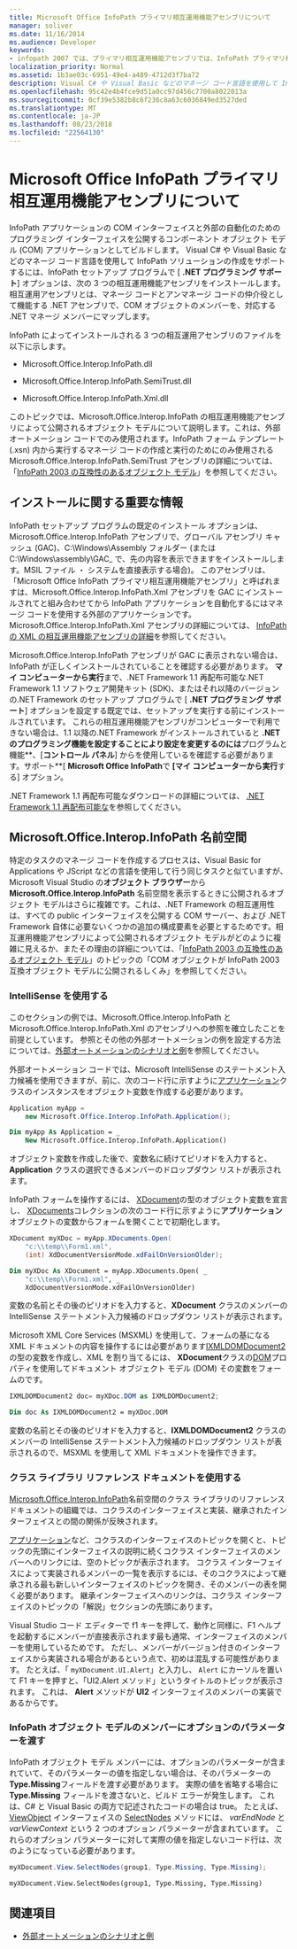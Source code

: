 ```yaml
---
title: Microsoft Office InfoPath プライマリ相互運用機能アセンブリについて
manager: soliver
ms.date: 11/16/2014
ms.audience: Developer
keywords:
- infopath 2007 では、プライマリ相互運用機能アセンブリでは、InfoPath プライマリ相互運用機能アセンブリ、Pia の [InfoPath 2007] では、プライマリ相互運用機能アセンブリを [InfoPath 2007]
localization_priority: Normal
ms.assetid: 1b3ae03c-6951-49e4-a489-4712d3f7ba72
description: Visual C# や Visual Basic などのマネージ コード言語を使用して InfoPath ソリューションの作成をサポートするには、InfoPath セットアップ プログラムで [.NET プログラミング サポート] オプションは、次の 3 つの相互運用機能アセンブリをインストールします。
ms.openlocfilehash: 95c42e4b4fce9d51a0cc97d456c7700a8022013a
ms.sourcegitcommit: 0cf39e5382b8c6f236c8a63c6036849ed3527ded
ms.translationtype: MT
ms.contentlocale: ja-JP
ms.lasthandoff: 08/23/2018
ms.locfileid: "22564130"
---
```

# <a name="about-the-microsoft-office-infopath-primary-interop-assembly"></a>Microsoft Office InfoPath プライマリ相互運用機能アセンブリについて

InfoPath アプリケーションの COM インターフェイスと外部の自動化のためのプログラミング インターフェイスを公開するコンポーネント オブジェクト モデル (COM) アプリケーションとしてビルドします。 Visual C# や Visual Basic などのマネージ コード言語を使用して InfoPath ソリューションの作成をサポートするには、InfoPath セットアップ プログラムで [ **.NET プログラミング サポート**] オプションは、次の 3 つの相互運用機能アセンブリをインストールします。 相互運用アセンブリとは、マネージ コードとアンマネージ コードの仲介役として機能する .NET アセンブリで、COM オブジェクトのメンバーを、対応する .NET マネージ メンバーにマップします。 
  
InfoPath によってインストールされる 3 つの相互運用アセンブリのファイルを以下に示します。
  
- Microsoft.Office.Interop.InfoPath.dll
    
- Microsoft.Office.Interop.InfoPath.SemiTrust.dll
    
- Microsoft.Office.Interop.InfoPath.Xml.dll
    
このトピックでは、Microsoft.Office.Interop.InfoPath の相互運用機能アセンブリによって公開されるオブジェクト モデルについて説明します。これは、外部オートメーション コードでのみ使用されます。InfoPath フォーム テンプレート (.xsn) 内から実行するマネージ コードの作成と実行のためにのみ使用される Microsoft.Office.Interop.InfoPath.SemiTrust アセンブリの詳細については、「[InfoPath 2003 の互換性のあるオブジェクト モデル](http://msdn.microsoft.com/library/e4511af6-d7e7-44ad-a50d-1b7ee04f8215%28Office.15%29.aspx)」を参照してください。
  
## <a name="important-installation-information"></a>インストールに関する重要な情報

InfoPath セットアップ プログラムの既定のインストール オプションは、Microsoft.Office.Interop.InfoPath アセンブリで、グローバル アセンブリ キャッシュ (GAC)、C:\Windows\Assembly フォルダー (または C:\Windows\assembly\GAC_ で、先の内容を表示できますをインストールします。MSIL ファイル ・ システムを直接表示する場合)。 このアセンブリは、「Microsoft Office InfoPath プライマリ相互運用機能アセンブリ」と呼ばれますは、Microsoft.Office.Interop.InfoPath.Xml アセンブリを GAC にインストールされてと組み合わせてから InfoPath アプリケーションを自動化するにはマネージ コードを使用する外部のアプリケーションです。 Microsoft.Office.Interop.InfoPath.Xml アセンブリの詳細については、 [InfoPath の XML の相互運用機能アセンブリの詳細](about-the-infopath-xml-interop-assembly.md)を参照してください。
  
Microsoft.Office.Interop.InfoPath アセンブリが GAC に表示されない場合は、InfoPath が正しくインストールされていることを確認する必要があります。 **マイ コンピューターから実行**まで、.NET Framework 1.1 再配布可能な.NET Framework 1.1 ソフトウェア開発キット (SDK)、またはそれ以降のバージョンの.NET Framework のセットアップ プログラムで [ **.NET プログラミング サポート**] オプションを設定する既定では、セットアップを実行する前にインストールされています。 これらの相互運用機能アセンブリがコンピューターで利用できない場合は、1.1 以降の.NET Framework がインストールされていると **.NET のプログラミング機能を設定することにより設定を変更するのには**プログラムと機能**、[**コントロール パネル**] からを使用しているを確認する必要があります。サポート**[ **Microsoft Office InfoPath**で **[マイ コンピューターから実行**する] オプション。
  
.NET Framework 1.1 再配布可能なダウンロードの詳細については、 [.NET Framework 1.1 再配布可能な](https://www.microsoft.com/en-us/download/details.aspx?id=26)を参照してください。
  
## <a name="the-microsoftofficeinteropinfopath-namespace"></a>Microsoft.Office.Interop.InfoPath 名前空間

特定のタスクのマネージ コードを作成するプロセスは、Visual Basic for Applications や JScript などの言語を使用して行う同じタスクと似ていますが、Microsoft Visual Studio の**オブジェクト ブラウザー**から **Microsoft.Office.Interop.InfoPath** 名前空間を表示するときに公開されるオブジェクト モデルはさらに複雑です。これは、.NET Framework の相互運用性は、すべての public インターフェイスを公開する COM サーバー、および .NET Framework 自体に必要ないくつかの追加の構成要素を必要とするためです。相互運用機能アセンブリによって公開されるオブジェクト モデルがどのように複雑に見えるか、またその理由の詳細については、「[InfoPath 2003 の互換性のあるオブジェクト モデル](../form-templates/infopath-2003-compatible-object-models.md)」のトピックの「COM オブジェクトが InfoPath 2003 互換オブジェクト モデルに公開されるしくみ」を参照してください。 
  
### <a name="using-intellisense"></a>IntelliSense を使用する

このセクションの例では、Microsoft.Office.Interop.InfoPath と Microsoft.Office.Interop.InfoPath.Xml のアセンブリへの参照を確立したことを前提としています。 参照とその他の外部オートメーションの例を設定する方法については、[外部オートメーションのシナリオと例](external-automation-scenarios-and-examples.md)を参照してください。
  
外部オートメーション コードでは、Microsoft IntelliSense のステートメント入力候補を使用できますが、前に、次のコード行に示すように[アプリケーション](https://msdn.microsoft.com/library/Microsoft.Office.Interop.InfoPath.Application.aspx)クラスのインスタンスをオブジェクト変数を作成する必要があります。 
  
```cs
Application myApp = 
    new Microsoft.Office.Interop.InfoPath.Application();
```

```vb
Dim myApp As Application = _
    New Microsoft.Office.Interop.InfoPath.Application()
```

オブジェクト変数を作成した後で、変数名に続けてピリオドを入力すると、**Application** クラスの選択できるメンバーのドロップダウン リストが表示されます。  
  
InfoPath フォームを操作するには、 [XDocument](https://msdn.microsoft.com/library/Microsoft.Office.Interop.InfoPath.XDocument.aspx)の型のオブジェクト変数を宣言し、 [XDocuments](https://msdn.microsoft.com/library/Microsoft.Office.Interop.InfoPath.XDocuments.aspx)コレクションの次のコード行に示すように**アプリケーション**オブジェクトの変数からフォームを開くことで初期化します。 
  
```cs
XDocument myXDoc = myApp.XDocuments.Open(
    "c:\\temp\\Form1.xml",
    (int) XdDocumentVersionMode.xdFailOnVersionOlder);
```

```vb
Dim myXDoc As XDocument = myApp.XDocuments.Open( _
    "c:\\temp\\Form1.xml", _
    XdDocumentVersionMode.xdFailOnVersionOlder)
```

変数の名前とその後のピリオドを入力すると、**XDocument** クラスのメンバーの IntelliSense ステートメント入力候補のドロップダウン リストが表示されます。 
  
Microsoft XML Core Services (MSXML) を使用して、フォームの基になる XML ドキュメントの内容を操作するには必要があります[IXMLDOMDocument2](https://msdn.microsoft.com/library/Microsoft.Office.Interop.InfoPath.Xml.IXMLDOMDocument2.aspx)の型の変数を作成し、XML を割り当てるには、 **XDocument**クラスの[DOM](https://msdn.microsoft.com/library/Microsoft.Office.Interop.InfoPath._XDocument2.DOM.aspx)プロパティを使用してドキュメント オブジェクト モデル (DOM) その変数をフォームのです。 
  
```cs
IXMLDOMDocument2 doc= myXDoc.DOM as IXMLDOMDocument2;
```

```vb
Dim doc As IXMLDOMDocument2 = myXDoc.DOM
```

変数の名前とその後のピリオドを入力すると、**IXMLDOMDocument2** クラスのメンバーの IntelliSense ステートメント入力候補のドロップダウン リストが表示されるので、MSXML を使用して XML ドキュメントを操作できます。 
  
### <a name="using-the-class-library-reference-documentation"></a>クラス ライブラリ リファレンス ドキュメントを使用する

[Microsoft.Office.Interop.InfoPath](https://msdn.microsoft.com/library/Microsoft.Office.Interop.InfoPath.aspx)名前空間のクラス ライブラリのリファレンス ドキュメントの組織では、コクラスのインターフェイスと実装、継承されたインターフェイスとの間の関係が反映されます。 
  
[アプリケーション](https://msdn.microsoft.com/library/Microsoft.Office.Interop.InfoPath.Application.aspx)など、コクラスのインターフェイスのトピックを開くと、トピックの先頭にインターフェイスの説明に続くコクラス インターフェイスのメンバーへのリンクには、空のトピックが表示されます。 コクラス インターフェイスによって実装されるメンバーの一覧を表示するには、そのコクラスによって継承される最も新しいインターフェイスのトピックを開き、そのメンバーの表を開く必要があります。 継承インターフェイスへのリンクは、コクラス インターフェイスのトピックの「解説」セクションの先頭にあります。 
  
Visual Studio コード エディターで f1 キーを押して、動作と同様に、F1 ヘルプを起動するにメンバーが直接表示されます最も通常、インターフェイスのメンバーを使用しているためです。 ただし、メンバーがバージョン付きのインターフェイスから実装される場合があるという点で、初めは混乱する可能性があります。 たとえば、「 `myXDocument.UI.Alert`」と入力し、 `Alert` にカーソルを置いて F1 キーを押すと、「UI2.Alert メソッド」というタイトルのトピックが表示されます。 これは、 **Alert** メソッドが **UI2** インターフェイスのメンバーの実装であるからです。 
  
### <a name="passing-optional-parameters-to-infopath-object-model-members"></a>InfoPath オブジェクト モデルのメンバーにオプションのパラメーターを渡す

InfoPath オブジェクト モデル メンバーには、オプションのパラメーターが含まれていて、そのパラメーターの値を指定しない場合は、そのパラメーターの**Type.Missing**フィールドを渡す必要があります。 実際の値を省略する場合に **Type.Missing** フィールドを渡さないと、ビルド エラーが発生します。 これは、C# と Visual Basic の両方で記述されたコードの場合は true。 たとえば、 [ViewObject](https://msdn.microsoft.com/library/Microsoft.Office.Interop.InfoPath.View2.SelectNodes.aspx) インターフェイスの [SelectNodes](https://msdn.microsoft.com/library/Microsoft.Office.Interop.InfoPath.ViewObject.aspx) メソッドには、  _varEndNode_ と  _varViewContext_ という 2 つのオプション パラメーターが含まれています。 これらのオプション パラメーターに対して実際の値を指定しないコード行は、次のようになっている必要があります。
  
```cs
myXDocument.View.SelectNodes(group1, Type.Missing, Type.Missing);
```

```vb
myXDocument.View.SelectNodes(group1, Type.Missing, Type.Missing)
```

## <a name="see-also"></a>関連項目

- [外部オートメーションのシナリオと例](external-automation-scenarios-and-examples.md)

